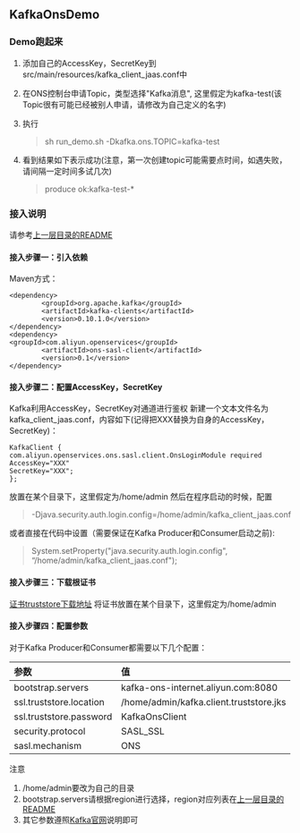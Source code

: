 ## KafkaOnsDemo

### Demo跑起来
1. 添加自己的AccessKey，SecretKey到src/main/resources/kafka_client_jaas.conf中
	
2. 在ONS控制台申请Topic，类型选择"Kafka消息", 这里假定为kafka-test(该Topic很有可能已经被别人申请，请修改为自己定义的名字)
3. 执行

	> sh run_demo.sh -Dkafka.ons.TOPIC=kafka-test
	
4. 看到结果如下表示成功(注意，第一次创建topic可能需要点时间，如遇失败，请间隔一定时间多试几次)

	> produce ok:kafka-test-*
	
	
### 接入说明

请参考[上一层目录的README](https://github.com/AliwareMQ/aliware-kafka-demos)

#### 接入步骤一：引入依赖
Maven方式：
```
<dependency>
     	<groupId>org.apache.kafka</groupId>
     	<artifactId>kafka-clients</artifactId>
     	<version>0.10.1.0</version>
</dependency>
<dependency>
<groupId>com.aliyun.openservices</groupId>
    	<artifactId>ons-sasl-client</artifactId>
    	<version>0.1</version>
</dependency>
```
#### 接入步骤二：配置AccessKey，SecretKey
Kafka利用AccessKey，SecretKey对通道进行鉴权
新建一个文本文件名为kafka_client_jaas.conf，内容如下(记得把XXX替换为自身的AccessKey，SecretKey)：

```
KafkaClient {
com.aliyun.openservices.ons.sasl.client.OnsLoginModule required
AccessKey="XXX"
SecretKey="XXX";
};
````

放置在某个目录下，这里假定为/home/admin
然后在程序启动的时候，配置
> -Djava.security.auth.login.config=/home/admin/kafka_client_jaas.conf

或者直接在代码中设置（需要保证在Kafka Producer和Consumer启动之前):           
> System.setProperty("java.security.auth.login.config",  “/home/admin/kafka_client_jaas.conf");



#### 接入步骤三：下载根证书
[证书truststore下载地址](http://common-read-files.oss-cn-shanghai.aliyuncs.com/kafka.client.truststore.jks)
将证书放置在某个目录下，这里假定为/home/admin


#### 接入步骤四：配置参数
对于Kafka Producer和Consumer都需要以下几个配置：

|参数|值|
|:--|:--|
|bootstrap.servers|kafka-ons-internet.aliyun.com:8080|
|ssl.truststore.location|/home/admin/kafka.client.truststore.jks|
|ssl.truststore.password|KafkaOnsClient|
|security.protocol|SASL_SSL|
|sasl.mechanism|ONS|


注意
1. /home/admin要改为自己的目录
2. bootstrap.servers请根据region进行选择，region对应列表在[上一层目录的README](https://github.com/AliwareMQ/aliware-kafka-demos)
3. 其它参数遵照[Kafka官网](https://kafka.apache.org/0101/documentation.html)说明即可



	


